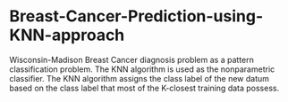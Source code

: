 # Breast-Cancer-Prediction-using-KNN-approach
Wisconsin-Madison Breast Cancer diagnosis problem as a pattern classification problem. The KNN algorithm is used as the nonparametric classifier. The KNN algorithm assigns the class label of the new datum based on the class label that most of the K-closest training data possess.
